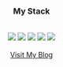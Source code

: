 <h3 align="center"><b>My Stack</b></h3>
</br>

<div align="center">
  <img src="https://img.shields.io/badge/HTML5-E34F26?style=flat-square&logo=HTML5&logoColor=white"/></a> 
  <img src="https://img.shields.io/badge/CSS3-1572B6?style=flat-square&logo=CSS3&logoColor=white"/></a> 
  <img src="https://img.shields.io/badge/Javascript-ffb13b?style=flat-square&logo=javascript&logoColor=white"/>
  <img src="https://img.shields.io/badge/React-61DAFB?style=flat-square&logo=React&logoColor=white"/>
  <img src="https://img.shields.io/badge/MySQL-4479A1?style=flat-square&logo=MySQL&logoColor=white"/></a>

</br>
</br>
<a href="https://10000cow.tistory.com/" style="text-decoration:none, color:white ">Visit My Blog</a>
</br>


<!-- ![Anurag's GitHub stats](https://github-readme-stats.vercel.app/api?username=YEOMJINSEOP&show_icons=true&theme=cobalt2) -->

<div>
